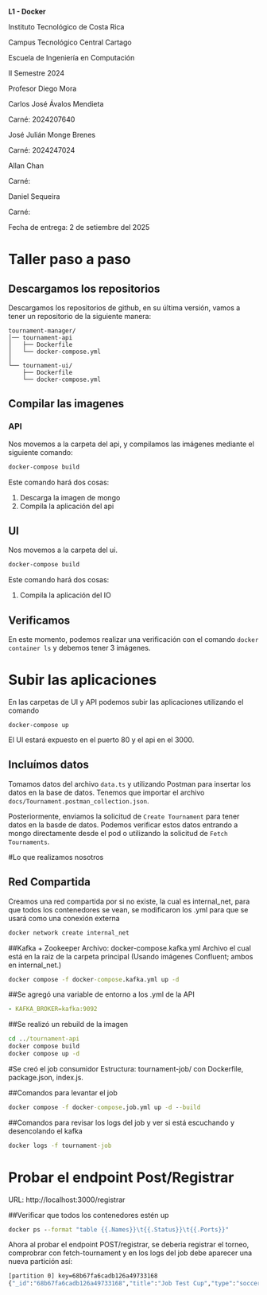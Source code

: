 **L1 - Docker**

Instituto Tecnológico de Costa Rica

Campus Tecnológico Central Cartago

Escuela de Ingeniería en Computación

II Semestre 2024

Profesor Diego Mora

Carlos José Ávalos Mendieta

Carné: 2024207640

José Julián Monge Brenes

Carné: 2024247024

Allan Chan

Carné: 

Daniel Sequeira

Carné: 

Fecha de entrega: 2 de setiembre del 2025


# Taller paso a paso
## Descargamos los repositorios
Descargamos los repositorios de github, en su última versión, vamos a tener un repositorio de la siguiente manera:
```
tournament-manager/
│── tournament-api
│   ├── Dockerfile
│   └── docker-compose.yml
│
└── tournament-ui/
    ├── Dockerfile
    └── docker-compose.yml

```

## Compilar las imagenes
### API
Nos movemos a la carpeta del api, y compilamos las imágenes mediante el siguiente comando:

```cmd
docker-compose build
```

Este comando hará dos cosas:
1. Descarga la imagen de mongo
2. Compila la aplicación del api

## UI
Nos movemos a la carpeta del ui.

```cmd
docker-compose build
```

Este comando hará dos cosas:
1. Compila la aplicación del IO

## Verificamos
En este momento, podemos realizar una verificación con el comando `docker container ls` y debemos tener 3 imágenes.

# Subir las aplicaciones
En las carpetas de UI y API podemos subir las aplicaciones utilizando el comando
```
docker-compose up
```

El UI estará expuesto en el puerto 80 y el api en el 3000.

## Incluímos datos
Tomamos datos del archivo `data.ts` y utilizando Postman para insertar los datos en la base de datos.  Tenemos que importar el archivo `docs/Tournament.postman_collection.json`.

Posteriormente, enviamos la solicitud de `Create Tournament` para tener datos en la basde de datos.
Podemos verificar estos datos entrando a mongo directamente desde el pod o utilizando la solicitud de `Fetch Tournaments`.

#Lo que realizamos nosotros

## Red Compartida
Creamos una red compartida por si no existe, la cual es internal_net, para que todos los contenedores se vean, se modificaron los .yml para que se usará como una conexión externa
```cmd
docker network create internal_net
```

##Kafka + Zookeeper
Archivo: docker-compose.kafka.yml
Archivo el cual está en la raiz de la carpeta principal
(Usando imágenes Confluent; ambos en internal_net.)

```cmd
docker compose -f docker-compose.kafka.yml up -d
```

##Se agregó una variable de entorno a los .yml de la API

```yaml
- KAFKA_BROKER=kafka:9092
```

##Se realizó un rebuild de la imagen
```cmd
cd ../tournament-api
docker compose build
docker compose up -d
```
#Se creó el job consumidor
Estructura: tournament-job/ con Dockerfile, package.json, index.js.

##Comandos para levantar el job
```cmd
docker compose -f docker-compose.job.yml up -d --build
```


##Comandos para revisar los logs del job y ver si está escuchando y desencolando el kafka
```cmd
docker logs -f tournament-job
```

# Probar el endpoint Post/Registrar
URL: http://localhost:3000/registrar

##Verificar que todos los contenedores estén up
```cmd
docker ps --format "table {{.Names}}\t{{.Status}}\t{{.Ports}}"
```

Ahora al probar el endpoint POST/registrar, se deberia registrar el torneo, comprobrar con fetch-tournament y en los logs del job debe aparecer una nueva partición así:
```cmd
[partition 0] key=68b67fa6cadb126a49733168
{"_id":"68b67fa6cadb126a49733168","title":"Job Test Cup","type":"soccer","roster":[{"id":1,"name":"Ana","weight":60,"age":22,"_id":"68b67fa6cadb126a49733169"},{"id":2,"name":"Luis","weight":75,"age":24,"_id":"68b67fa6cadb126a4973316a"}],"createdAt":"2025-09-02T05:24:54.793Z"}
```
